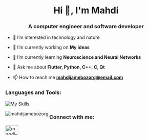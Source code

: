 
<h1 align="center">Hi 👋, I'm Mahdi</h1>
<h3 align="center">A computer engineer and software developer</h3>

- 👀 I’m interested in technology and nature

- 🔭 I’m currently working on **My ideas**

- 🌱 I’m currently learning **Neuroscience and Neural Networks**

- 💬 Ask me about **Flutter, Python, C++, C, Qt**

- 📫 How to reach me **mahdijamebozorg@email.com**

<h3 align="left">Languages and Tools:</h3>

[![My Skills](https://skillicons.dev/icons?i=flutter,dart,firebase,androidstudio,apple,xd,figma,postman,python,tensorflow,pytorch,c,cpp,qt)](https://skillicons.dev)

<p align="left"> 
  
<p>
  <img align="left" src="https://github-readme-stats.vercel.app/api/top-langs?username=mahdijamebozorg&show_icons=true&locale=en&layout=compact&theme=dark" alt="mahdijamebozorg" />
</p>

<h3 align="left">Connect with me:</h3>
<p align="left">
<a href="https://linkedin.com/in/mahdi-jamebozorg-b234b5221" target="blank">
  <img align="center" src="https://raw.githubusercontent.com/rahuldkjain/github-profile-readme-generator/master/src/images/icons/Social/linked-in-alt.svg" alt="mahdi-jamebozorg-b234b5221" height="30" width="40" />
</a>
</a>
</p>
